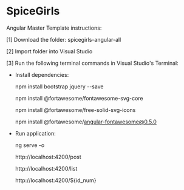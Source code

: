 # SpiceGirls

Angular Master Template instructions:

[1] Download the folder: spicegirls-angular-all

[2] Import folder into Visual Studio

[3] Run the following terminal commands in Visual Studio's Terminal:

- Install dependencies:

   npm install bootstrap jquery --save
   
   npm install @fortawesome/fontawesome-svg-core
  
   npm install @fortawesome/free-solid-svg-icons
  
   npm install @fortawesome/angular-fontawesome@0.5.0

- Run application:

   ng serve -o

  http://localhost:4200/post 
  
  http://localhost:4200/list
  
  http://localhost:4200/${id_num}

